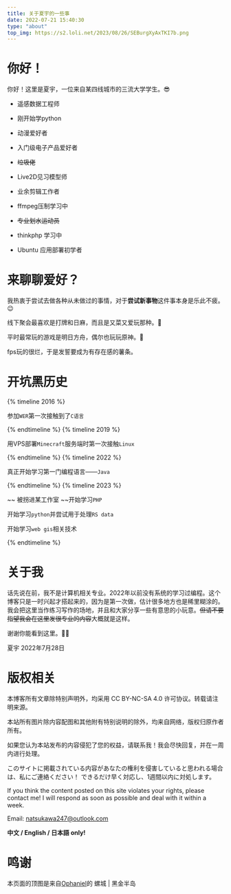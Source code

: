 ```yaml
---
title: 关于夏宇的一些事
date: 2022-07-21 15:40:30
type: "about" 
top_img: https://s2.loli.net/2023/08/26/SEBurgXyAxTKI7b.png
---
```

 # 你好！

 你好！这里是夏宇，一位来自某四线城市的三流大学学生。😎

- 遥感数据工程师

- 刚开始学python

- 动漫爱好者

- 入门级电子产品爱好者 

- ~~垃圾佬~~

- Live2D见习模型师

- 业余剪辑工作者

- ffmpeg压制学习中

- ~~专业划水运动员~~

- thinkphp 学习中

- Ubuntu 应用部署初学者

# 来聊聊爱好？

我热衷于尝试去做各种从未做过的事情，对于**尝试新事物**这件事本身是乐此不疲。😉

线下聚会最喜欢是打牌和日麻，而且是又菜又爱玩那种。🤣

平时最常玩的游戏是明日方舟，偶尔也玩玩原神。🤗

fps玩的很烂，于是发誓要成为有存在感的薯条。

# 开坑黑历史
{% timeline 2016 %}
<!-- timeline 9月 -->
参加`WER`第一次接触到了`C语言`
<!-- endtimeline -->
{% endtimeline %}
{% timeline 2019 %}
<!-- timeline 11月 -->
用VPS部署`Minecraft`服务端时第一次接触`Linux`
<!-- endtimeline -->
{% endtimeline %}
{% timeline 2022 %}
<!-- timeline 4月 -->
真正开始学习第一门编程语言——`Java`
<!-- endtimeline -->
{% endtimeline %}
{% timeline 2023 %}
<!-- timeline 3月 -->
~~ 被拐进某工作室 ~~开始学习`PHP`
<!-- timeline 6月 -->
开始学习`python`并尝试用于处理`RS data`
<!-- endtimeline -->
<!-- timeline 10月 -->
开始学习`web gis`相关技术
<!-- endtimeline -->
{% endtimeline %}


# 关于我
话先说在前，我不是计算机相关专业。2022年以前没有系统的学习过编程。这个博客只是一时兴起才搭起来的，因为是第一次做，估计很多地方也是稀里糊涂的。我会把这里当作练习写作的场地，并且和大家分享一些有意思的小玩意。~~但请不要指望我会在这里发很专业的内容~~大概就是这样。

谢谢你能看到这里。🥳🥳

夏宇
2022年7月28日

# 版权相关
本博客所有文章除特别声明外，均采用 CC BY-NC-SA 4.0 许可协议。转载请注明来源。

本站所有图片除内容配图和其他附有特别说明的除外，均来自网络，版权归原作者所有。

如果您认为本站发布的内容侵犯了您的权益，请联系我！我会尽快回复，并在一周内进行处理。

このサイトに掲載されている内容があなたの権利を侵害していると思われる場合は、私にご連絡ください！ できるだけ早く対応し、1週間以内に対処します。

If you think the content posted on this site violates your rights, please contact me! I will respond as soon as possible and deal with it within a week.

Email: natsukawa247@outlook.com

**中文 / English / 日本語 only!**

# 鸣谢
本页面的顶图是来自[Ophaniel](http://www.cnu.cc/users/1461236)的 螺城 | 黑金半岛